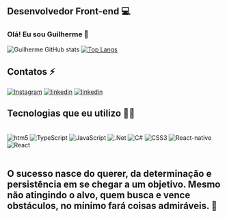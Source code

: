 ##  Desenvolvedor Front-end 💻

### Olá! Eu sou Guilherme 👋

 
![Guilherme GitHub stats](https://github-readme-stats.vercel.app/api?username=Guilherme9415&show_icons=true&=compact&theme=yeblu)       [![Top Langs](https://github-readme-stats.vercel.app/api/top-langs/?username=Guilherme9415&layout=compact&langs_count=8&true&theme=yeblu)](https://github.com/Guilherme9415/github-readme-stats)



 ## Contatos ⚡️

[![Instagram](https://img.shields.io/badge/Instagram-E4405F?style=for-the-badge&logo=instagram&logoColor=white)](https://www.instagram.com/guilhermesantos79/)
[![linkedin](https://img.shields.io/badge/LinkedIn-0077B5?style=for-the-badge&logo=linkedin&logoColor=white)](https://www.linkedin.com/in/guilherme-henrique-90986b171/)
[![linkedin](https://img.shields.io/badge/Facebook-1877F2?style=for-the-badge&logo=facebook&logoColor=white)](https://www.facebook.com/guilhermehssantos79)

## Tecnologias que eu utilizo 👨‍💻


<div style="display: inline_block"><br>
  <img  align="center" alt="htm5" src="https://img.shields.io/badge/HTML5-E34F26?style=for-the-badge&logo=html5&logoColor=white">
  
  <img  align="center" alt="TypeScript" src="https://img.shields.io/badge/TypeScript-007ACC?style=for-the-badge&logo=typescript&logoColor=white"> 

  <img  align="center" alt="JavaScript" src="https://img.shields.io/badge/JavaScript-F7DF1E?style=for-the-badge&logo=javascript&logoColor=black"> 

  <img  align="center" alt=".Net" src="https://img.shields.io/badge/.NET-5C2D91?style=for-the-badge&logo=.net&logoColor=white"> 

  <img  align="center" alt="C#" src="https://img.shields.io/badge/C%23-239120?style=for-the-badge&logo=c-sharp&logoColor=white"> 

  <img  align="center" alt="CSS3" src="https://img.shields.io/badge/CSS3-1572B6?style=for-the-badge&logo=css3&logoColor=white"> 

  <img  align="center" alt="React-native" src="https://img.shields.io/badge/React_Native-20232A?style=for-the-badge&logo=react&logoColor=61DAFB"> 
  
  <img  align="center" alt="React" src="https://img.shields.io/badge/React-20232A?style=for-the-badge&logo=react&logoColor=61DAFB"> 

</div><br>

## O sucesso nasce do querer, da determinação e persistência em se chegar a um objetivo. Mesmo não atingindo o alvo, quem busca e vence obstáculos, no mínimo fará coisas admiráveis. 🥇

